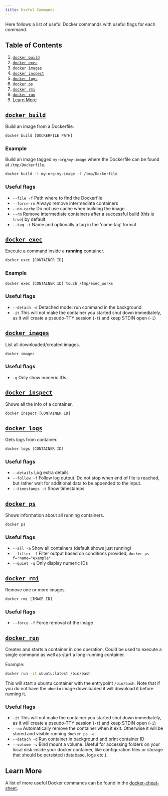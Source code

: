 ```yaml
---
title: Useful Commands
---
```



Here follows a list of useful Docker commands with useful flags for each
command.

## Table of Contents

1. [`docker build`](#docker-build)
2. [`docker exec`](#docker-exec)
3. [`docker images`](#docker-images)
4. [`docker inspect`](#docker-inspect)
5. [`docker logs`](#docker-logs)
6. [`docker ps`](#docker-ps)
7. [`docker rmi`](#docker-rmi)
8. [`docker run`](#docker-run)
9. [Learn More](#learn-more)

## [`docker build`](https://docs.docker.com/engine/reference/commandline/build/)

Build an image from a Dockerfile.

```sh
docker build [DOCKERFILE PATH]
```

### Example

Build an image tagged `my-org/my-image` where the Dockerfile can be found at
`/tmp/Dockerfile`.

```sh
docker build -t my-org:my-image -f /tmp/Dockerfile
```

### Useful flags

- `--file -f` Path where to find the Dockerfile
- `--force-rm` Always remove intermediate containers
- `--no-cache` Do not use cache when building the image
- `--rm` Remove intermediate containers after a successful build (this is
`true`) by default
- `--tag -t` Name and optionally a tag in the ‘name:tag’ format

## [`docker exec`](https://docs.docker.com/engine/reference/commandline/exec/)

Execute a command inside a **running** container.

```sh
docker exec [CONTAINER ID]
```

### Example

```sh
docker exec [CONTAINER ID] touch /tmp/exec_works
```

### Useful flags

- `--detach -d` Detached mode: run command in the background
- `-it` This will not make the container you started shut down immediately, as
it will create a pseudo-TTY session (`-t`) and keep STDIN open (`-i`)

## [`docker images`](https://docs.docker.com/engine/reference/commandline/images/)

List all downloaded/created images.

```sh
docker images
```

### Useful flags

- `-q` Only show numeric IDs

## [`docker inspect`](https://docs.docker.com/engine/reference/commandline/inspect)

Shows all the info of a container.

```sh
docker inspect [CONTAINER ID]
```

## [`docker logs`](https://docs.docker.com/engine/reference/commandline/logs/)

Gets logs from container.

```sh
docker logs [CONTAINER ID]
```

### Useful flags

- `--details` Log extra details
- `--follow -f` Follow log output. Do not stop when end of file is reached, but
rather wait for additional data to be appended to the input.
- `--timestamps -t` Show timestamps

## [`docker ps`](https://docs.docker.com/engine/reference/commandline/ps/)

Shows information about all running containers.

```sh
docker ps
```

### Useful flags

- `--all -a` Show all containers (default shows just running)
- `--filter -f` Filter output based on conditions provided, `docker ps -f="name="example"`
- `--quiet -q` Only display numeric IDs

## [`docker rmi`](https://docs.docker.com/engine/reference/commandline/rmi/)

Remove one or more images.

```sh
docker rmi [IMAGE ID]
```

### Useful flags

- `--force -f` Force removal of the image

## [`docker run`](https://docs.docker.com/engine/reference/commandline/run/)

Creates and starts a container in one operation. Could be used to execute a
single command as well as start a long-running container.

Example:

```sh
docker run -it ubuntu:latest /bin/bash
```

This will start a ubuntu container with the entrypoint `/bin/bash`. Note that
if you do not have the `ubuntu` image downloaded it will download it before
running it.

### Useful flags

- `-it` This will not make the container you started shut down immediately, as
it will create a pseudo-TTY session (`-t`) and keep STDIN open (`-i`)
- `--rm` Automatically remove the container when it exit. Otherwise it will be
stored and visible running `docker ps -a`.
- `--detach -d` Run container in background and print container ID
- `--volume -v` Bind mount a volume. Useful for accessing folders on your local
disk inside your docker container, like configuration files or storage that
should be persisted (database, logs etc.).

## Learn More

A list of more useful Docker commands can be found in the
[docker-cheat-sheet](https://github.com/wsargent/docker-cheat-sheet).
